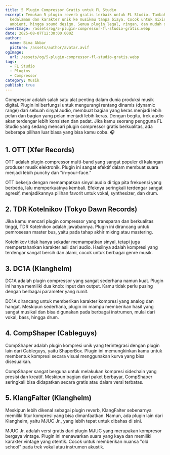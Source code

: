 ```yaml
---
title: 5 Plugin Compressor Gratis untuk FL Studio
excerpt: Temukan 5 plugin reverb gratis terbaik untuk FL Studio. Tambahkan
  kedalaman dan karakter unik ke musikmu tanpa biaya. Cocok untuk mixing,
  ambient, hingga sound design. Semua plugin legal, ringan, dan mudah digunakan.
coverImage: /assets/og/5-plugin-compressor-fl-studio-gratis.webp
date: 2025-08-07T12:30:00.000Z
author:
  name: Bima Akbar
  picture: /assets/author/avatar.avif
ogImage:
  url: /assets/og/5-plugin-compressor-fl-studio-gratis.webp
tags:
  - FL Studio
  - Plugins
  - Compressor
category: Musik
publish: true
---
```

Compressor adalah salah satu alat penting dalam dunia produksi musik digital. Plugin ini berfungsi untuk mengurangi rentang dinamis (dynamic range) dari sebuah sinyal audio, membuat bagian yang keras menjadi lebih pelan dan bagian yang pelan menjadi lebih keras. Dengan begitu, trek audio akan terdengar lebih konsisten dan padat. Jika kamu seorang pengguna FL Studio yang sedang mencari plugin compressor gratis berkualitas, ada beberapa pilihan luar biasa yang bisa kamu coba. 🎧

## 1\. OTT (Xfer Records)

OTT adalah plugin compressor multi-band yang sangat populer di kalangan produser musik elektronik. Plugin ini sangat efektif dalam membuat suara menjadi lebih punchy dan "in-your-face."

OTT bekerja dengan memampatkan sinyal audio di tiga pita frekuensi yang berbeda, lalu memperkuatnya kembali. Efeknya seringkali terdengar sangat agresif, menjadikannya pilihan favorit untuk vokal, synthesizer, dan drum.

## 2\. TDR Kotelnikov (Tokyo Dawn Records)

Jika kamu mencari plugin compressor yang transparan dan berkualitas tinggi, TDR Kotelnikov adalah jawabannya. Plugin ini dirancang untuk pemrosesan master bus, yaitu pada tahap akhir mixing atau mastering.

Kotelnikov tidak hanya sekadar memampatkan sinyal, tetapi juga mempertahankan karakter asli dari audio. Hasilnya adalah kompresi yang terdengar sangat bersih dan alami, cocok untuk berbagai genre musik.

## 3\. DC1A (Klanghelm)

DC1A adalah plugin compressor yang sangat sederhana namun kuat. Plugin ini hanya memiliki dua knob: input dan output. Kamu tidak perlu pusing dengan berbagai parameter yang rumit.

DC1A dirancang untuk memberikan karakter kompresi yang analog dan hangat. Meskipun sederhana, plugin ini mampu memberikan hasil yang sangat musikal dan bisa digunakan pada berbagai instrumen, mulai dari vokal, bass, hingga drum.

## 4\. CompShaper (Cableguys)

CompShaper adalah plugin kompresi unik yang terintegrasi dengan plugin lain dari Cableguys, yaitu ShaperBox. Plugin ini memungkinkan kamu untuk membentuk kompresi secara visual menggunakan kurva yang bisa disesuaikan.

CompShaper sangat berguna untuk melakukan kompresi sidechain yang presisi dan kreatif. Meskipun bagian dari paket berbayar, CompShaper seringkali bisa didapatkan secara gratis atau dalam versi terbatas.

## 5\. KlangFalter (Klanghelm)

Meskipun lebih dikenal sebagai plugin reverb, KlangFalter sebenarnya memiliki fitur kompresi yang bisa dimanfaatkan. Namun, ada plugin lain dari Klanghelm, yaitu MJUC Jr., yang lebih tepat untuk dibahas di sini.

MJUC Jr. adalah versi gratis dari plugin MJUC yang merupakan kompresor bergaya vintage. Plugin ini menawarkan suara yang kaya dan memiliki karakter vintage yang otentik. Cocok untuk memberikan nuansa "old school" pada trek vokal atau instrumen akustik.